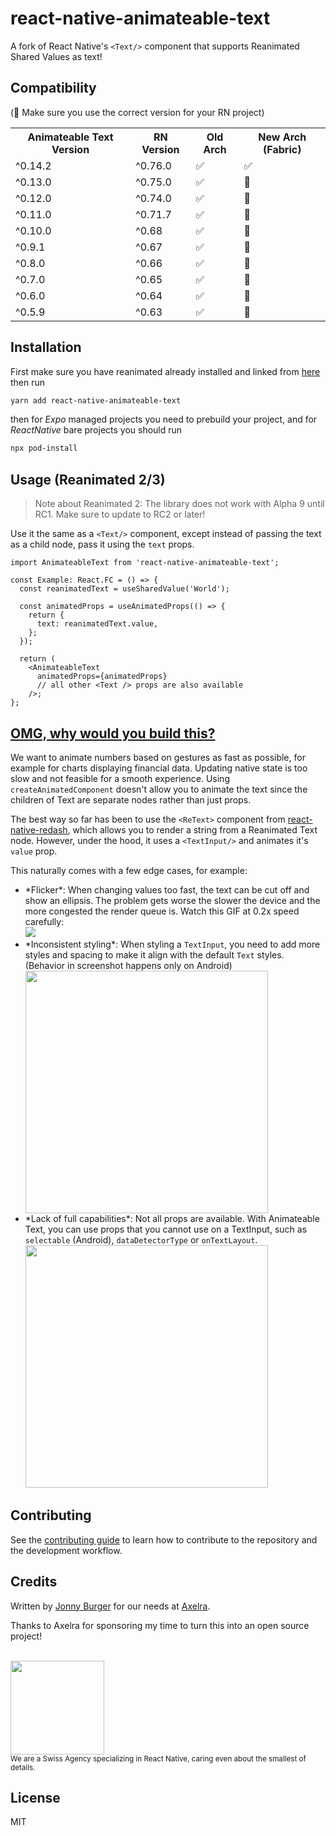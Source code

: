 # react-native-animateable-text

A fork of React Native's `<Text/>` component that supports Reanimated Shared Values as text!

## Compatibility 
(🚨 Make sure you use the correct version for your RN project)
<table>
  <tr>
    <th>Animateable Text Version</th>
    <th>RN Version</th>
    <th>Old Arch</th>
    <th>New Arch (Fabric)</th>
  </tr>
  <tr>
    <td> ^0.14.2</td>
    <td> ^0.76.0</td>
    <td>✅</td>
    <td>✅</td>
  </tr>
  <tr>
    <td> ^0.13.0</td>
    <td> ^0.75.0</td>
    <td>✅</td>
    <td>🛑</td>
  </tr>
  <tr>
    <td> ^0.12.0</td>
    <td> ^0.74.0</td>
    <td>✅</td>
    <td>🛑</td>
  </tr>
  <tr>
    <td> ^0.11.0</td>
    <td> ^0.71.7</td>
    <td>✅</td>
    <td>🛑</td>
  </tr>
  <tr>
    <td> ^0.10.0</td>
    <td> ^0.68</td>
    <td>✅</td>
    <td>🛑</td>
  </tr>
  <tr>
    <td> ^0.9.1</td>
    <td> ^0.67</td>
    <td>✅</td>
    <td>🛑</td>
  </tr>
  <tr>
    <td> ^0.8.0</td>
    <td> ^0.66</td>
    <td>✅</td>
    <td>🛑</td>
  </tr>
  <tr>
    <td> ^0.7.0</td>
    <td> ^0.65</td>
    <td>✅</td>
    <td>🛑</td>
  </tr>
  <tr>
    <td> ^0.6.0</td>
    <td> ^0.64</td>
    <td>✅</td>
    <td>🛑</td>
  </tr>
  <tr>
    <td> ^0.5.9</td>
    <td> ^0.63</td>
    <td>✅</td>
    <td>🛑</td>
  </tr>
</table>

## Installation

First make sure you have reanimated already installed and linked from [here](https://docs.swmansion.com/react-native-reanimated/docs/fundamentals/getting-started/) then run
```sh
yarn add react-native-animateable-text
```

then for *Expo* managed projects you need to prebuild your project, and for *ReactNative* bare projects you should run
```sh
npx pod-install
```



## Usage (Reanimated 2/3)

> Note about Reanimated 2: The library does not work with Alpha 9 until RC1. Make sure to update to RC2 or later!

Use it the same as a `<Text/>` component, except instead of passing the text as a child node, pass it using the `text` props.

```tsx
import AnimateableText from 'react-native-animateable-text';

const Example: React.FC = () => {
  const reanimatedText = useSharedValue('World');

  const animatedProps = useAnimatedProps(() => {
    return {
      text: reanimatedText.value,
    };
  });

  return (
    <AnimateableText
      animatedProps={animatedProps}
      // all other <Text /> props are also available
    />;
};
```


## [OMG, why would you build this?](https://www.npmjs.com/package/react-native-reanimated/v/1.4.0#omg-why-would-you-build-this-motivation)

We want to animate numbers based on gestures as fast as possible, for example for charts displaying financial data. Updating native state is too slow and not feasible for a smooth experience. Using `createAnimatedComponent` doesn't allow you to animate the text since the children of Text are separate nodes rather than just props.

The best way so far has been to use the `<ReText>` component from [react-native-redash](https://wcandillon.github.io/react-native-redash-v1-docs/strings#retext), which allows you to render a string from a Reanimated Text node. However, under the hood, it uses a `<TextInput/>` and animates it's `value` prop.

This naturally comes with a few edge cases, for example:

<ul>

<li>
*Flicker*: When changing values too fast, the text can be cut off and show an ellipsis. The problem gets worse the slower the device and the more congested the render queue is. Watch this GIF at 0.2x speed carefully: <br/>
<img src="https://user-images.githubusercontent.com/1629785/99287990-458d4600-283b-11eb-8d5e-0c1129189c89.gif"/>

</li>
<li>
*Inconsistent styling*: When styling a <code>TextInput</code>, you need to add more styles and spacing to make it align with the default <code>Text</code> styles. (Behavior in screenshot happens only on Android)
</li> <img src="https://user-images.githubusercontent.com/1629785/99298147-8c823800-2849-11eb-9939-e326dd8d9f25.png" width="388"/> <br/>

<li>
*Lack of full capabilities*: Not all props are available. With Animateable Text, you can use props that you cannot use on a TextInput, such as <code>selectable</code> (Android), <code>dataDetectorType</code> or <code>onTextLayout</code>.
<br/>
<img src="https://user-images.githubusercontent.com/1629785/99299532-a15fcb00-284b-11eb-83d2-d3601825a80a.png" width="388">
</li>
</ul>

## Contributing

See the [contributing guide](CONTRIBUTING.md) to learn how to contribute to the repository and the development workflow.

## Credits

Written by [Jonny Burger](https://jonny.io) for our needs at [Axelra](https://axelra.com).

Thanks to Axelra for sponsoring my time to turn this into an open source project!

<br/>
<img src="https://user-images.githubusercontent.com/1629785/99300604-1ed80b00-284d-11eb-9887-9fb0832ef8de.png" width="150"> <br>
<sub>We are a Swiss Agency specializing in React Native, caring even about the smallest of details.</sub>

## License

MIT
